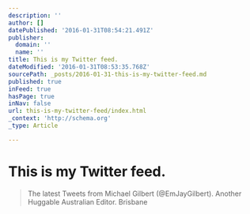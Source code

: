 ```yaml
---
description: ''
author: []
datePublished: '2016-01-31T08:54:21.491Z'
publisher:
  domain: ''
  name: ''
title: This is my Twitter feed.
dateModified: '2016-01-31T08:53:35.768Z'
sourcePath: _posts/2016-01-31-this-is-my-twitter-feed.md
published: true
inFeed: true
hasPage: true
inNav: false
url: this-is-my-twitter-feed/index.html
_context: 'http://schema.org'
_type: Article

---
```

# This is my Twitter feed.

> The latest Tweets from Michael Gilbert &lpar;&commat;EmJayGilbert&rpar;&period; Another Huggable Australian Editor&period; Brisbane